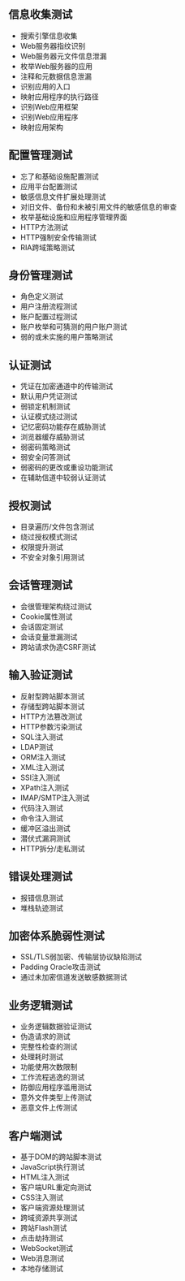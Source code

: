 ## 信息收集测试
* 搜索引擎信息收集
* Web服务器指纹识别
* Web服务器元文件信息泄漏
* 枚举Web服务器的应用
* 注释和元数据信息泄漏
* 识别应用的入口
* 映射应用程序的执行路径
* 识别Web应用框架
* 识别Web应用程序
* 映射应用架构

## 配置管理测试
* 忘了和基础设施配置测试
* 应用平台配置测试
* 敏感信息文件扩展处理测试
* 对旧文件、备份和未被引用文件的敏感信息的审查
* 枚举基础设施和应用程序管理界面
* HTTP方法测试
* HTTP强制安全传输测试
* RIA跨域策略测试


## 身份管理测试
* 角色定义测试
* 用户注册流程测试
* 账户配置过程测试
* 账户枚举和可猜测的用户账户测试
* 弱的或未实施的用户策略测试

## 认证测试
* 凭证在加密通道中的传输测试
* 默认用户凭证测试
* 弱锁定机制测试
* 认证模式绕过测试
* 记忆密码功能存在威胁测试
* 浏览器缓存威胁测试
* 弱密码策略测试
* 弱安全问答测试
* 弱密码的更改或重设功能测试
* 在辅助信道中较弱认证测试

## 授权测试
* 目录遍历/文件包含测试
* 绕过授权模式测试
* 权限提升测试
* 不安全对象引用测试

## 会话管理测试
* 会很管理架构绕过测试
* Cookie属性测试
* 会话固定测试
* 会话变量泄漏测试
* 跨站请求伪造CSRF测试

## 输入验证测试
* 反射型跨站脚本测试
* 存储型跨站脚本测试
* HTTP方法篡改测试
* HTTP参数污染测试
* SQL注入测试
* LDAP测试
* ORM注入测试
* XML注入测试
* SSI注入测试
* XPath注入测试
* IMAP/SMTP注入测试
* 代码注入测试
* 命令注入测试
* 缓冲区溢出测试
* 潜伏式漏洞测试
* HTTP拆分/走私测试

## 错误处理测试
* 报错信息测试
* 堆栈轨迹测试

## 加密体系脆弱性测试
* SSL/TLS弱加密、传输层协议缺陷测试
* Padding Oracle攻击测试
* 通过未加密信道发送敏感数据测试

## 业务逻辑测试
* 业务逻辑数据验证测试
* 伪造请求的测试
* 完整性检查的测试
* 处理耗时测试
* 功能使用次数限制
* 工作流程逃逸的测试
* 防御应用程序滥用测试
* 意外文件类型上传测试
* 恶意文件上传测试

## 客户端测试
* 基于DOM的跨站脚本测试
* JavaScript执行测试
* HTML注入测试
* 客户端URL重定向测试
* CSS注入测试
* 客户端资源处理测试
* 跨域资源共享测试
* 跨站Flash测试
* 点击劫持测试
* WebSocket测试
* Web消息测试
* 本地存储测试
